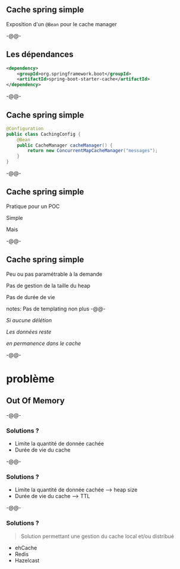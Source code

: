 ## Cache spring simple

Exposition d'un `@Bean` pour le cache manager

-@@-

## Les dépendances

```xml
<dependency>
    <groupId>org.springframework.boot</groupId>
    <artifactId>spring-boot-starter-cache</artifactId>
</dependency>
```

-@@-

## Cache spring simple

```java
@Configuration
public class CachingConfig {
    @Bean
    public CacheManager cacheManager() {
        return new ConcurrentMapCacheManager("messages");
    }
}
```

-@@-

## Cache spring simple

Pratique pour un POC

Simple

Mais<!-- .element class="fragment" style="font-family: 'Sedgwick Ave', cursive; font-size: 1.5em; color: crimson;" -->

-@@-

## Cache spring simple

Peu ou pas paramétrable à la demande

Pas de gestion de la taille du heap

Pas de durée de vie

notes:
Pas de templating non plus
-@@-
<!-- .slide: data-background="./images/Wile_E_Coyote_06.png" data-background-size="24%" data-background-position="left bottom" -->
*Si aucune délétion*

*Les données reste*

*en permanence dans le cache*

-@@-
<!-- .slide: data-background="./images/nuclear-explosion.jpg" data-background-size="100%" data-background-position="center center" -->
# problème <!-- .element style="color: black; font-family: 'Bangers', cursive;" -->

## Out Of Memory <!-- .element class="fragment" style="color: white; font-family: 'Bangers', cursive;" -->

-@@-

### Solutions ?

* Limite la quantité de donnée cachée
* Durée de vie du cache

-@@-

### Solutions ?

* Limite la quantité de donnée cachée --> heap size
* Durée de vie du cache --> TTL

-@@-

### Solutions ?

> Solution permettant une gestion du cache
> local et/ou distribué

* ehCache
* Redis
* Hazelcast

